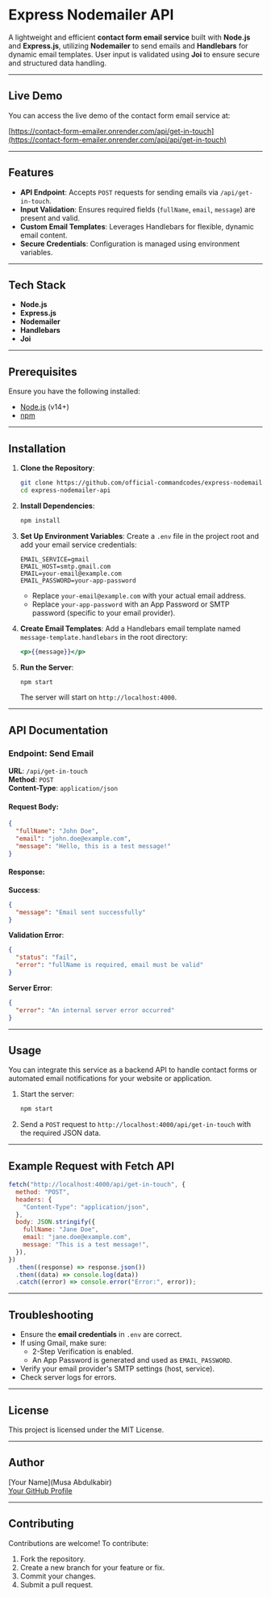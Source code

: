 # Express Nodemailer API

A lightweight and efficient **contact form email service** built with **Node.js** and **Express.js**, utilizing **Nodemailer** to send emails and **Handlebars** for dynamic email templates. User input is validated using **Joi** to ensure secure and structured data handling.

---

## Live Demo

You can access the live demo of the contact form email service at:

[https://contact-form-emailer.onrender.com/api/get-in-touch](https://contact-form-emailer.onrender.com/api/api/get-in-touch)

---

## Features

- **API Endpoint**: Accepts `POST` requests for sending emails via `/api/get-in-touch`.
- **Input Validation**: Ensures required fields (`fullName`, `email`, `message`) are present and valid.
- **Custom Email Templates**: Leverages Handlebars for flexible, dynamic email content.
- **Secure Credentials**: Configuration is managed using environment variables.

---

## Tech Stack

- **Node.js**
- **Express.js**
- **Nodemailer**
- **Handlebars**
- **Joi**

---

## Prerequisites

Ensure you have the following installed:

- [Node.js](https://nodejs.org) (v14+)
- [npm](https://www.npmjs.com/)

---

## Installation

1. **Clone the Repository**:

   ```bash
   git clone https://github.com/official-commandcodes/express-nodemailer-api.git
   cd express-nodemailer-api
   ```

2. **Install Dependencies**:

   ```bash
   npm install
   ```

3. **Set Up Environment Variables**:
   Create a `.env` file in the project root and add your email service credentials:

   ```env
   EMAIL_SERVICE=gmail
   EMAIL_HOST=smtp.gmail.com
   EMAIL=your-email@example.com
   EMAIL_PASSWORD=your-app-password
   ```

   - Replace `your-email@example.com` with your actual email address.
   - Replace `your-app-password` with an App Password or SMTP password (specific to your email provider).

4. **Create Email Templates**:
   Add a Handlebars email template named `message-template.handlebars` in the root directory:

   ```handlebars
   <p>{{message}}</p>
   ```

5. **Run the Server**:
   ```bash
   npm start
   ```
   The server will start on `http://localhost:4000`.

---

## API Documentation

### Endpoint: Send Email

**URL**: `/api/get-in-touch`  
**Method**: `POST`  
**Content-Type**: `application/json`

#### Request Body:

```json
{
  "fullName": "John Doe",
  "email": "john.doe@example.com",
  "message": "Hello, this is a test message!"
}
```

#### Response:

**Success**:

```json
{
  "message": "Email sent successfully"
}
```

**Validation Error**:

```json
{
  "status": "fail",
  "error": "fullName is required, email must be valid"
}
```

**Server Error**:

```json
{
  "error": "An internal server error occurred"
}
```

---

## Usage

You can integrate this service as a backend API to handle contact forms or automated email notifications for your website or application.

1. Start the server:
   ```bash
   npm start
   ```
2. Send a `POST` request to `http://localhost:4000/api/get-in-touch` with the required JSON data.

---

## Example Request with Fetch API

```javascript
fetch("http://localhost:4000/api/get-in-touch", {
  method: "POST",
  headers: {
    "Content-Type": "application/json",
  },
  body: JSON.stringify({
    fullName: "Jane Doe",
    email: "jane.doe@example.com",
    message: "This is a test message!",
  }),
})
  .then((response) => response.json())
  .then((data) => console.log(data))
  .catch((error) => console.error("Error:", error));
```

---

## Troubleshooting

- Ensure the **email credentials** in `.env` are correct.
- If using Gmail, make sure:
  - 2-Step Verification is enabled.
  - An App Password is generated and used as `EMAIL_PASSWORD`.
- Verify your email provider's SMTP settings (host, service).
- Check server logs for errors.

---

## License

This project is licensed under the MIT License.

---

## Author

[Your Name](Musa Abdulkabir)  
[Your GitHub Profile](https://github.com/official-commandcodes)

---

## Contributing

Contributions are welcome! To contribute:

1. Fork the repository.
2. Create a new branch for your feature or fix.
3. Commit your changes.
4. Submit a pull request.
